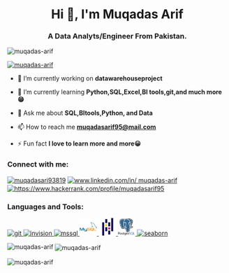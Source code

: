 <h1 align="center">Hi 👋, I'm Muqadas Arif</h1>
<h3 align="center">A Data Analyts/Engineer From Pakistan.</h3>

<p align="left"> <img src="https://komarev.com/ghpvc/?username=muqadas-arif&label=Profile%20views&color=0e75b6&style=flat" alt="muqadas-arif" /> </p>

<p align="left"> <a href="https://github.com/ryo-ma/github-profile-trophy"><img src="https://github-profile-trophy.vercel.app/?username=muqadas-arif" alt="muqadas-arif" /></a> </p>

- 🔭 I’m currently working on **datawarehouseproject**

- 🌱 I’m currently learning **Python,SQL,Excel,BI tools,git,and much more😁**

- 💬 Ask me about **SQL,BItools,Python, and Data**

- 📫 How to reach me **muqadasarif95@mail.com**

- ⚡ Fun fact **I love to learn more and more😀**

<h3 align="left">Connect with me:</h3>
<p align="left">
<a href="https://twitter.com/muqadasari93819" target="blank"><img align="center" src="https://raw.githubusercontent.com/rahuldkjain/github-profile-readme-generator/master/src/images/icons/Social/twitter.svg" alt="muqadasari93819" height="30" width="40" /></a>
<a href="https://linkedin.com/in/www.linkedin.com/in/ muqadas-arif" target="blank"><img align="center" src="https://raw.githubusercontent.com/rahuldkjain/github-profile-readme-generator/master/src/images/icons/Social/linked-in-alt.svg" alt="www.linkedin.com/in/ muqadas-arif" height="30" width="40" /></a>
<a href="https://www.hackerrank.com/https://www.hackerrank.com/profile/muqadasarif95" target="blank"><img align="center" src="https://raw.githubusercontent.com/rahuldkjain/github-profile-readme-generator/master/src/images/icons/Social/hackerrank.svg" alt="https://www.hackerrank.com/profile/muqadasarif95" height="30" width="40" /></a>
</p>

<h3 align="left">Languages and Tools:</h3>
<p align="left"> <a href="https://git-scm.com/" target="_blank" rel="noreferrer"> <img src="https://www.vectorlogo.zone/logos/git-scm/git-scm-icon.svg" alt="git" width="40" height="40"/> </a> <a href="https://www.invisionapp.com/" target="_blank" rel="noreferrer"> <img src="https://www.vectorlogo.zone/logos/invisionapp/invisionapp-icon.svg" alt="invision" width="40" height="40"/> </a> <a href="https://www.microsoft.com/en-us/sql-server" target="_blank" rel="noreferrer"> <img src="https://www.svgrepo.com/show/303229/microsoft-sql-server-logo.svg" alt="mssql" width="40" height="40"/> </a> <a href="https://www.mysql.com/" target="_blank" rel="noreferrer"> <img src="https://raw.githubusercontent.com/devicons/devicon/master/icons/mysql/mysql-original-wordmark.svg" alt="mysql" width="40" height="40"/> </a> <a href="https://pandas.pydata.org/" target="_blank" rel="noreferrer"> <img src="https://raw.githubusercontent.com/devicons/devicon/2ae2a900d2f041da66e950e4d48052658d850630/icons/pandas/pandas-original.svg" alt="pandas" width="40" height="40"/> </a> <a href="https://www.postgresql.org" target="_blank" rel="noreferrer"> <img src="https://raw.githubusercontent.com/devicons/devicon/master/icons/postgresql/postgresql-original-wordmark.svg" alt="postgresql" width="40" height="40"/> </a> <a href="https://seaborn.pydata.org/" target="_blank" rel="noreferrer"> <img src="https://seaborn.pydata.org/_images/logo-mark-lightbg.svg" alt="seaborn" width="40" height="40"/> </a> </p>

<p><img align="left" src="https://github-readme-stats.vercel.app/api/top-langs?username=muqadas-arif&show_icons=true&locale=en&layout=compact" alt="muqadas-arif" /></p>

<p>&nbsp;<img align="center" src="https://github-readme-stats.vercel.app/api?username=muqadas-arif&show_icons=true&locale=en" alt="muqadas-arif" /></p>

<p><img align="center" src="https://github-readme-streak-stats.herokuapp.com/?user=muqadas-arif&" alt="muqadas-arif" /></p>

